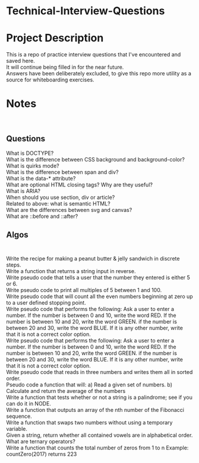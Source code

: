 # Technical-Interview-Questions

# Project Description
This is a repo of practice interview questions that I've encountered and saved here.<br>
It will continue being filled in for the near future.<br>
Answers have been deliberately excluded, to give this repo more utility as a source for whiteboarding exercises.<br>

# Notes
<br>

## Questions<br>
What is DOCTYPE?<br>
What is the difference between CSS background and background-color?<br>
What is quirks mode?<br>
What is the difference between span and div?<br>
What is the data-* attribute?<br>
What are optional HTML closing tags? Why are they useful?<br>
What is ARIA?<br>
When should you use section, div or article?<br>
Related to above: what is semantic HTML?<br>
What are the differences between svg and canvas?<br>
What are ::before and ::after?<br>

## Algos<br></br>
Write the recipe for making a peanut butter & jelly sandwich in discrete steps.<br>
Write a function that returns a string input in reverse.<br>
Write pseudo code that tells a user that the number they entered is either 5 or 6.<br>
Write pseudo code to print all multiples of 5 between 1 and 100.<br>
Write pseudo code that will count all the even numbers beginning at zero up to a user defined stopping point.<br>
Write pseudo code that performs the following: 
Ask a user to enter a number. If the number is between 0 and 10, write the word RED. If the number is between 10 and 20, write the word GREEN. if the number is between 20 and 30, write the word BLUE. If it is any other number, write that it is not a correct color option.<br>
Write pseudo code that performs the following: Ask a user to enter a number. If the number is between 0 and 10, write the word RED. If the number is between 10 and 20, write the word GREEN. if the number is between 20 and 30, write the word BLUE. If it is any other number, write that it is not a correct color option.<br>
Write pseudo code that reads in three numbers and writes them all in sorted order.<br>
Pseudo code a function that will:
a) Read a given set of numbers. 
b) Calculate and return the average of the numbers<br>
Write a function that tests whether or not a string is a palindrome; see if you can do it in NODE.<br>
Write a function that outputs an array of the nth number of the Fibonacci sequence.<br>
Write a function that swaps two numbers without using a temporary variable.<br>
Given a string, return whether all contained vowels are in alphabetical order.<br>
What are ternary operators?<br>
Write a function that counts the total number of zeros from 1 to n
Example: countZero(2017) returns 223<br>

